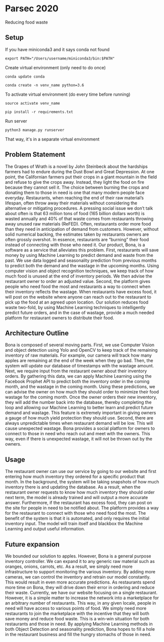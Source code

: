 # Parsec 2020
Reducing food waste

## Setup
If you have miniconda3 and it says conda not found
    
    export PATH="/Users/username/miniconda3/bin:$PATH" 

Create virtual environment (only need to do once)
    
    conda update conda
    
    conda create -n venv_name python=3.6

To activate virtual environment (do every time before running)
    
    source activate venv_name
    
    pip install -r requirements.txt

Run server
    
    python3 manage.py runserver

That way, it's in a separate virtual environment

## Problem Statement

The Grapes of Wrath is a novel by John Steinbeck about the hardships farmers had to endure during the Dust Bowl and Great Depression. At one point, the Californian farmers put their crops in a giant mountain in the field and refuse to give the crops away. Instead,  they light the food on fire because they cannot sell it. The choice between burning the crops and donating them to those in need is one that many modern people face everyday. Restaurants, when reaching the end of their raw material’s lifespan, often throw away their materials without considering the alternative or mitigating procedures. A pressing social issue we don’t talk about often is that 63 million tons of food (165 billion dollars worth) is wasted annually and  40% of that waste comes from restaurants throwing away unused raw materials (ReFED). Often, restaurants order more food than they need in anticipation of demand from customers. However, without solid numerical backing, the estimates taken by restaurants owners are often grossly overshot.  In essence, restaurants are “burning” their food instead of connecting with those who need it. Our product, Bona, is a software as a service that alleviates this problem. First, restaurants will save money by using Machine Learning to predict demand and waste from the past. We use data logged and seasonality prediction from previous months to predict both the demand and the wastage in the upcoming months. Using computer vision and object recognition techniques, we keep track of how much food is unused at the end of inventory periods. We then advise the restaurant owner to order an adjusted value. Second, the platform gives people who need food the most and restaurants a way to connect when their inventory reflects the wastage. When restaurants have excess food, it will post on the website where anyone can reach out to the restaurant to pick up the food at an agreed upon location. Our solution reduces food waste two-fold, by using Machine Learning techniques to intelligently predict future orders, and in the case of wastage, provide a much needed platform for restaurant owners to distribute their food. 

## Architecture Outline

Bona is composed of several moving parts. First, we use Computer Vision and object detection using Yolo and OpenCV to keep track of the remaining inventory of raw materials. For example, our camera will track how many apples are remaining at the end of the week when they go bad. Then, the system will update our database of timestamps with the wastage amount. Next, we require input from the restaurant owner about their inventory orders. By gathering this data, we can apply Machine Learning using the Facebook Prophet API to predict both the inventory order in the coming month, and the wastage in the coming month. Using these predictions, we can advise the owner on how much they should order to minimize their food wastage for the coming month. Once the owner orders their new inventory, they will add the number back into the database, thereby completing the loop and allowing our Machine Learning to better learn and predict future demand and wastage. This feature is extremely important in giving owners a gauge of how much yield protection they should use. 
Second, there are always unpredictable times when restaurant demand will be low. This will cause unexpected wastage. Bona provides a social platform for owners to connect to those in need who reach out and meet with the owners. This way, even if there is unexpected wastage, it will not be thrown out by the owners. 

## Usage
The restaurant owner can use our service by going to our website and first entering how much inventory they ordered for a specific product that month. In the background, the system will be taking snapshots of how much inventory there is and updating the database. As a result, when the restaurant owner requests to know how much inventory they should order next term, the model is already trained and will output a more accurate answer. Furthermore, if the restaurant has excess food, they can post on the site for people in need to be notified about. The platform provides a way for the restaurant to connect with those who need food the most. The benefit of the system is that it is automated, and only requires the initial inventory input. The model will train itself and blackbox the Machine Learning and output useful information. 

## Future expansion
We bounded our solution to apples. However, Bona is a general purpose inventory controller. We can expand it to any generic raw material such as oranges, onions, carrots, etc. As a result, we simply need more infrastructure to support monitoring the various inventory. By adding more cameras, we can control the inventory and retrain our model constantly. This would result in even more accurate predictions. As restaurants spend more time on Bona, they will drive down their error in ordering and reduce their waste. Currently, we have our website focusing on a single restaurant. However, it is a simple matter to increase the network into a marketplace for an arbitrary number of restaurants. This way, in any given locale, people in need will have access to various points of food. We simply need more restaurants to join the marketplace with the incentive that they will both save money and reduce food waste. This is a win-win situation for both restaurants and those in need. By applying Machine Learning methods in both Object Detection and seasonality prediction, Bona hopes to fill a hole in the restaurant business and fill the hungry stomachs of those in need. 

